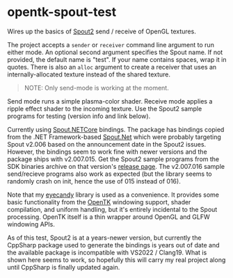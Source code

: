 # opentk-spout-test

Wires up the basics of [Spout2](https://github.com/leadedge/Spout2) send / receive of OpenGL textures.

The project accepts a `sender` or `receiver` command line argument to run either mode. An optional second argument specifies the Spout name. If not provided, the default name is "test". If your name contains spaces, wrap it in quotes. There is also an `alloc` argument to create a receiver that uses an internally-allocated texture instead of the shared texture.

> NOTE: Only send-mode is working at the moment.

Send mode runs a simple plasma-color shader. Receive mode applies a ripple effect shader to the incoming texture. Use the Spout2 sample programs for testing (version info and link below).

Currently using [Spout.NETCore](https://github.com/AWAS666/Spout.NETCore) bindings. The package has bindings copied from the .NET Framework-based [Spout.Net](https://github.com/Ruminoid/Spout.NET) which were probably targeting Spout v2.006 based on the announcement date in the Spout2 issues. However, the bindings seem to work fine with newer versions and the package ships with v2.007.015. Get the Spout2 sample programs from the SDK binaries archive on that version's [release page](https://github.com/leadedge/Spout2/releases/tag/2.007.015). The v2.007.016 sample send/recieve programs also work as expected (but the library seems to randomly crash on init, hence the use of 015 instead of 016).

Note that my [eyecandy](https://github.com/MV10/eyecandy) library is used as a convenience. It provides some basic functionality from the [OpenTK](https://github.com/opentk/opentk) windowing support, shader compilation, and uniform handling, but it's entirely incidental to the Spout processing. OpenTK itself is a thin wrapper around OpenGL and GLFW windowing APIs.

As of this test, Spout2 is at a years-newer version, but currently the CppSharp package used to generate the bindings is years out of date and the available package is incompatible with VS2022 / Clang19. What is shown here seems to work, so hopefully this will carry my real project along until CppSharp is finally updated again.
